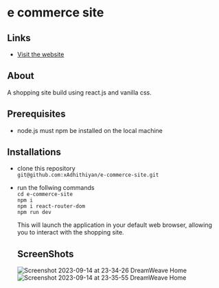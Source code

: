 # e commerce site
## Links
- [Visit the website](https://splendorous-sunshine-618765.netlify.app/)

## About
A shopping site build using react.js and vanilla css.

## Prerequisites
- node.js must npm be installed on the local machine

## Installations
- clone this repository  
    ```git@github.com:xAdhithiyan/e-commerce-site.git```
- run the follwing commands \
    ``` cd e-commerce-site ```\
    ``` npm i ```\
    ```npm i react-router-dom```\
    ``` npm run dev ```
    
    This will launch the application in your default web browser, allowing you to interact with the shopping site.


  ## ScreenShots
  ![Screenshot 2023-09-14 at 23-34-26 DreamWeave Home](https://github.com/xAdhithiyan/e-commerce-site/assets/113228161/ad078502-f0c2-4858-9156-50243776349a)
![Screenshot 2023-09-14 at 23-35-55 DreamWeave Home](https://github.com/xAdhithiyan/e-commerce-site/assets/113228161/451864b5-cae0-4eb1-aab3-65ff7bfc6db2)
